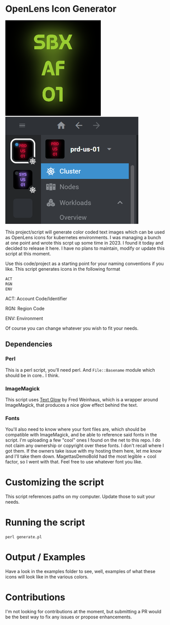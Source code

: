 # OpenLens Icon Generator

![OpenLens Icon](examples/SBXAF01.MagettasDemoBold-vL39.ttf.YellowGreen.png) ![OpenLens Screenshot](examples/OpenLens.png)

This project/script will generate color coded text images which can be used as OpenLens icons for kubernetes environments. I was
managing a bunch at one point and wrote this scrpt up some time in 2023. I found it today and decided to release it here. I have
no plans to maintain, modify or update this script at this moment.

Use this code/project as a starting point for your naming conventions if you like. This script generates icons in the following format

```
ACT
RGN
ENV
```

ACT: Account Code/Identifier

RGN: Region Code

ENV: Environment

Of course you can change whatever you wish to fit your needs.

## Dependencies

### Perl

This is a perl script, you'll need perl. And `File::Basename` module which should be in core.. I think.

### ImageMagick

This script uses [Text Glow](http://www.fmwconcepts.com/imagemagick/textglow/index.php) by Fred Weinhaus, which is a wrapper
around ImageMagick, that produces a nice glow effect behind the text.

### Fonts

You'll also need to know where your font files are, which should be compatible with ImageMagick, and be able to reference said
fonts in the script. I'm uploading a few "cool" ones I found on the net to this repo. I do not claim any ownership or copyright
over these fonts. I don't recall where I got them. If the owners take issue with my hosting them here, let me know and I'll take
them down. MagettasDemoBold had the most legible + cool factor, so I went with that. Feel free to use whatever font you like.

# Customizing the script

This script references paths on my computer. Update those to suit your needs.

# Running the script

`perl generate.pl`

# Output / Examples

Have a look in the examples folder to see, well, examples of what these icons will look like in the various colors.

# Contributions

I'm not looking for contributions at the moment, but submitting a PR would be the best way to fix any issues or propose
enhancements.